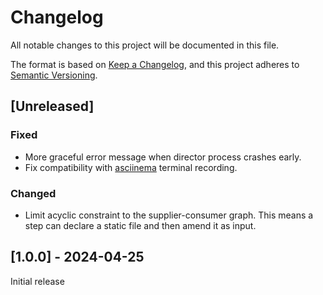 # Changelog

All notable changes to this project will be documented in this file.

The format is based on [Keep a Changelog](https://keepachangelog.com/en/1.1.0/),
and this project adheres to [Semantic Versioning](https://semver.org/spec/v2.0.0.html).

## [Unreleased]

### Fixed

- More graceful error message when director process crashes early.
- Fix compatibility with [asciinema](https://asciinema.org) terminal recording.

### Changed

- Limit acyclic constraint to the supplier-consumer graph.
  This means a step can declare a static file and then amend it as input.


## [1.0.0] - 2024-04-25

Initial release
